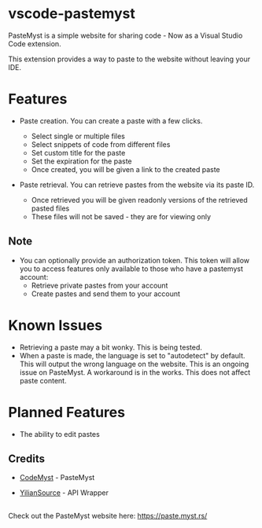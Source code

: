 # vscode-pastemyst

PasteMyst is a simple website for sharing code - Now as a Visual Studio Code extension.

This extension provides a way to paste to the website without leaving your IDE.

# Features

- Paste creation. You can create a paste with a few clicks.
    - Select single or multiple files
    - Select snippets of code from different files
    - Set custom title for the paste
    - Set the expiration for the paste
    - Once created, you will be given a link to the created paste

- Paste retrieval. You can retrieve pastes from the website via its paste ID.
    - Once retrieved you will be given readonly versions of the retrieved pasted files
    - These files will not be saved - they are for viewing only

## Note
- You can optionally provide an authorization token. This token will allow you to access features only available to those who have a pastemyst account:
    - Retrieve private pastes from your account
    - Create pastes and send them to your account

# Known Issues
- Retrieving a paste may a bit wonky. This is being tested.
- When a paste is made, the language is set to "autodetect" by default. This will output the wrong language on the website. This is an ongoing issue on PasteMyst. A workaround is in the works. This does not affect paste content.

# Planned Features
- The ability to edit pastes

## Credits

- [CodeMyst](https://github.com/CodeMyst) - PasteMyst

- [YilianSource](https://github.com/yiliansource) - API Wrapper

##
Check out the PasteMyst website here: https://paste.myst.rs/